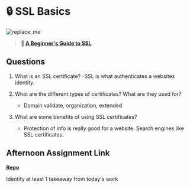 # 🔒 SSL Basics

![replace_me](https://codeworks.blob.core.windows.net/public/assets/img/illustrations/placeholder.svg)

> **📖 [A Beginner's Guide to SSL](https://codeworksacademy.com/fs-student-guide/resources/wk8-9/07-SSL)**

## Questions

1. What is an SSL certificate?
    -SSL is what authenticates a websites identity. 

2. What are the different types of certificates? What are they used for?
    -   Domain validate, organization, extended
3. What are some benefits of using SSL certificates?
    - Protection of info is really good for a website. Search engines like SSL certificates. 

## Afternoon Assignment Link

**[Repo](https://github.com/ThomF/<ASSIGNMENT_REPO>)**

Identify at least 1 takeaway from today's work
